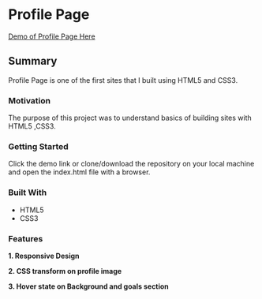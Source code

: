 # Profile Page
[Demo of Profile Page Here](https://yog9.github.io/Profile-Page/)

## Summary
Profile Page is one of the first sites that I built using HTML5 and CSS3.

### Motivation
The purpose of this project was to understand basics of building sites with HTML5 ,CSS3.

### Getting Started
  Click the demo link or clone/download the repository on your local machine and open the index.html file with a browser.
 
 ### Built With
* HTML5 
* CSS3

### Features
**1. Responsive Design**

**2. CSS transform on profile image**

**3. Hover state on Background and goals section**




